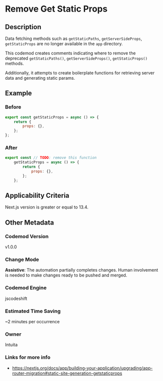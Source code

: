 # Remove Get Static Props

## Description

Data fetching methods such as `getStaticPaths`, `getServerSideProps`, `getStaticProps` are no longer available in the `app` directory.

This codemod creates comments indicating where to remove the deprecated `getStaticPaths()`, `getServerSideProps()`, `getStaticProps()` methods.

Additionally, it attempts to create boilerplate functions for retrieving server data and generating static params.

## Example

### Before

```jsx
export const getStaticProps = async () => {
	return {
		props: {},
	};
};
```

### After

```jsx
export const // TODO: remove this function
	getStaticProps = async () => {
		return {
			props: {},
		};
	};
```

## Applicability Criteria

Next.js version is greater or equal to 13.4.

## Other Metadata

### Codemod Version

v1.0.0

### Change Mode

**Assistive**: The automation partially completes changes. Human involvement is needed to make changes ready to be pushed and merged.

### **Codemod Engine**

jscodeshift

### Estimated Time Saving

~2 minutes per occurrence

### Owner

Intuita

### Links for more info

- https://nextjs.org/docs/app/building-your-application/upgrading/app-router-migration#static-site-generation-getstaticprops
